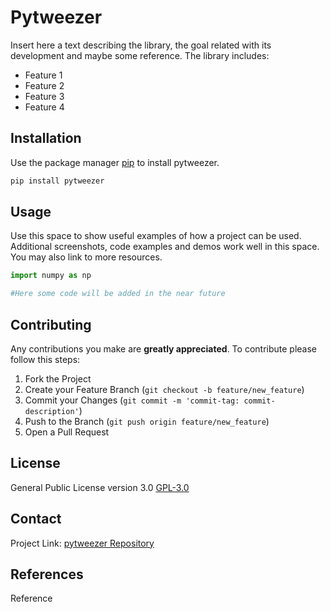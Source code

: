 # Pytweezer

Insert here a text describing the library, the goal related with its development and maybe some reference. The library includes:

* Feature 1
* Feature 2
* Feature 3
* Feature 4

## Installation

Use the package manager [pip](https://pip.pypa.io/en/stable/) to install pytweezer.

```bash
pip install pytweezer
```

## Usage

Use this space to show useful examples of how a project can be used. Additional screenshots, code examples and demos work well in this space. You may also link to more resources.


```python
import numpy as np

#Here some code will be added in the near future

```

## Contributing

Any contributions you make are **greatly appreciated**. To contribute please follow this steps:

1. Fork the Project
2. Create your Feature Branch (`git checkout -b feature/new_feature`)
3. Commit your Changes (`git commit -m 'commit-tag: commit-description'`)
4. Push to the Branch (`git push origin feature/new_feature`)
5. Open a Pull Request

## License
General Public License version 3.0 [GPL-3.0](https://choosealicense.com/licenses/gpl-3.0/)

## Contact


Project Link: [pytweezer Repository](https://github.com/oscarkremer/pytweezer)

## References

Reference